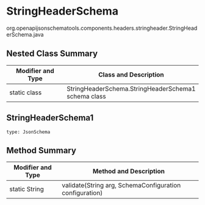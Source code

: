 # StringHeaderSchema
org.openapijsonschematools.components.headers.stringheader.StringHeaderSchema.java

## Nested Class Summary
| Modifier and Type | Class and Description |
| ----------------- | ---------------------- |
| static class | StringHeaderSchema.StringHeaderSchema1<br> schema class |

## StringHeaderSchema1
```
type: JsonSchema
```

## Method Summary
| Modifier and Type | Method and Description |
| ----------------- | ---------------------- |
| static String | validate(String arg, SchemaConfiguration configuration) |
